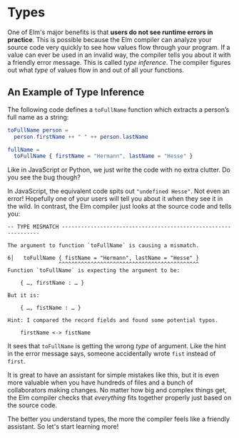 # Types

One of Elm's major benefits is that **users do not see runtime errors in practice**. This is possible because the Elm compiler can analyze your source code very quickly to see how values flow through your program. If a value can ever be used in an invalid way, the compiler tells you about it with a friendly error message. This is called *type inference*. The compiler figures out what *type* of values flow in and out of all your functions.

## An Example of Type Inference

The following code defines a `toFullName` function which extracts a person’s full name as a string:

```elm
toFullName person =
  person.firstName ++ " " ++ person.lastName

fullName =
  toFullName { firstName = "Hermann", lastName = "Hesse" }
```

Like in JavaScript or Python, we just write the code with no extra clutter. Do you see the bug though?

In JavaScript, the equivalent code spits out `"undefined Hesse"`. Not even an error! Hopefully one of your users will tell you about it when they see it in the wild. In contrast, the Elm compiler just looks at the source code and tells you:

```
-- TYPE MISMATCH ---------------------------------------------------------------

The argument to function `toFullName` is causing a mismatch.

6│   toFullName { fistName = "Hermann", lastName = "Hesse" }
                ^^^^^^^^^^^^^^^^^^^^^^^^^^^^^^^^^^^^^^^^^^^^
Function `toFullName` is expecting the argument to be:

    { …, firstName : … }

But it is:

    { …, fistName : … }

Hint: I compared the record fields and found some potential typos.

    firstName <-> fistName
```

It sees that `toFullName` is getting the wrong *type* of argument. Like the hint in the error message says, someone accidentally wrote `fist` instead of `first`.

It is great to have an assistant for simple mistakes like this, but it is even more valuable when you have hundreds of files and a bunch of collaborators making changes. No matter how big and complex things get, the Elm compiler checks that *everything* fits together properly just based on the source code.

The better you understand types, the more the compiler feels like a friendly assistant. So let's start learning more!